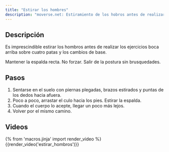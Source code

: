 ```yaml
---
title: "Estirar los hombres"
description: "moverse.net: Estiramiento de los hobros antes de realizar los ejercicios que los impliquen, especialmente los cambios de base"
---
```


## Descripción

Es imprescindible estirar los hombros antes de realizar los ejercicios boca arriba sobre cuatro patas y los cambios de base.

Mantener la espalda recta. No forzar. Salir de la postura sin brusquedades.


## Pasos

1. Sentarse en el suelo con piernas plegadas, brazos estirados y puntas de los dedos hacia afuera.
2. Poco a poco, arrastar el culo hacia los pies. Estirar la espalda.
3. Cuando el cuerpo lo acepte, llegar un poco más lejos.
4. Volver por el mismo camino.

## Videos

{% from 'macros.jinja' import render_video %}
{{render_video('estirar_hombros')}}

